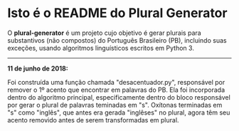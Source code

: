 # Isto é o README do Plural Generator

O **plural-generator** é um projeto cujo objetivo é gerar plurais para substantivos (não compostos) do Português Brasileiro (PB), incluindo suas exceções, usando algoritmos linguísticos escritos em Python 3.

------

**11 de junho de 2018:** 

Foi construída uma função chamada "desacentuador.py", responsável por remover o 1º acento que encontrar em palavras do PB. Ela foi incorporada dentro do algoritmo principal, especificamente dentro do bloco responsável por gerar o plural de palavras teminadas em "s". Oxítonas terminadas em "s" como "inglês", que antes era gerada "inglêses" no plural, agora têm seu acento removido antes de serem transformadas em plural.